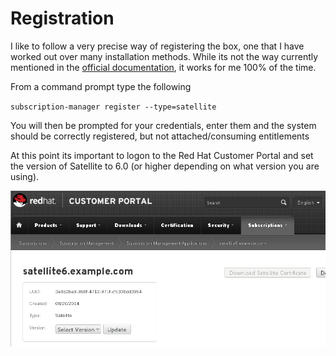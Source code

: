 # Registration

I like to follow a very precise way of registering the box, one that I have worked out over many installation methods. While its not the way currently mentioned in the [official documentation](https://access.redhat.com/documentation/en-US/Red_Hat_Satellite/), it works for me 100% of the time.

From a command prompt type the following

`subscription-manager register --type=satellite`

You will then be prompted for your credentials, enter them and the system should be correctly registered, but not attached/consuming entitlements

At this point its important to logon to the Red Hat Customer Portal and set the version of Satellite to 6.0 (or higher depending on what version you are using). 

![Select Satellite Version](../images/select-version.png)
